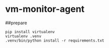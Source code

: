 # vm-monitor-agent

##prepare
```shell
pip install virtualenv
virtualenv .venv
.venv/bin/python install -r requirements.txt
```
